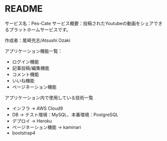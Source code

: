 # README
サービス名：Pes-Cate
サービス概要：投稿されたYoutubeの動画をシェアできるプラットホームサービスです。

作成者：尾崎充志/Atsushi Ozaki

アプリケーション機能一覧：
* ログイン機能
* 記事投稿/編集機能
* コメント機能
* いいね機能
* ページネーション機能

アプリケーション内で使用している技術一覧
* インフラ → AWS Cloud9
* DB → テスト環境：MySQL、本番環境：PostgreSQL
* デプロイ → Heroku
* ページネーション機能 → kaminari
* bootstrap4



